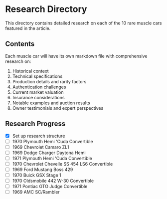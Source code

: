 # Research Directory

This directory contains detailed research on each of the 10 rare muscle cars featured in the article.

## Contents

Each muscle car will have its own markdown file with comprehensive research on:

1. Historical context
2. Technical specifications
3. Production details and rarity factors
4. Authentication challenges
5. Current market valuation
6. Insurance considerations
7. Notable examples and auction results
8. Owner testimonials and expert perspectives

## Research Progress

- [x] Set up research structure
- [ ] 1970 Plymouth Hemi 'Cuda Convertible
- [ ] 1969 Chevrolet Camaro ZL1
- [ ] 1969 Dodge Charger Daytona Hemi
- [ ] 1971 Plymouth Hemi 'Cuda Convertible
- [ ] 1970 Chevrolet Chevelle SS 454 LS6 Convertible
- [ ] 1969 Ford Mustang Boss 429
- [ ] 1970 Buick GSX Stage 1
- [ ] 1970 Oldsmobile 442 W-30 Convertible
- [ ] 1971 Pontiac GTO Judge Convertible
- [ ] 1969 AMC SC/Rambler